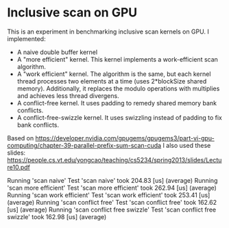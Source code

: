 # Inclusive scan on GPU

This is an experiment in benchmarking inclusive scan kernels on GPU.
I implemented:
- A naive double buffer kernel
- A "more efficient" kernel. This kernel implements a work-efficient scan algorithm.
- A "work efficient" kernel. The algorithm is the same, but each kernel thread processes 
two elements at a time (uses 2*blockSize shared memory). Additionally, it replaces the 
modulo operations with multiplies and achieves less thread divergens.
- A conflict-free kernel. It uses padding to remedy shared memory bank conflicts.
- A conflict-free-swizzle kernel. It uses swizzling instead of padding to fix bank conflicts.

Based on
https://developer.nvidia.com/gpugems/gpugems3/part-vi-gpu-computing/chapter-39-parallel-prefix-sum-scan-cuda
I also used these slides:
https://people.cs.vt.edu/yongcao/teaching/cs5234/spring2013/slides/Lecture10.pdf


Running 'scan naive'
Test 'scan naive' took 204.83 [us] (average)
Running 'scan more efficient'
Test 'scan more efficient' took 262.94 [us] (average)
Running 'scan work efficient'
Test 'scan work efficient' took 253.41 [us] (average)
Running 'scan conflict free'
Test 'scan conflict free' took 162.62 [us] (average)
Running 'scan conflict free swizzle'
Test 'scan conflict free swizzle' took 162.98 [us] (average)
